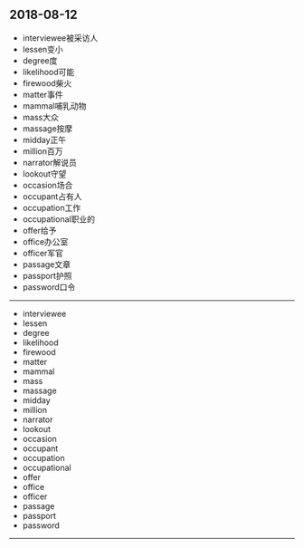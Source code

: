 2018-08-12
---
- interviewee被采访人
- lessen变小
- degree度
- likelihood可能
- firewood柴火
- matter事件
- mammal哺乳动物
- mass大众
- massage按摩
- midday正午
- million百万
- narrator解说员
- lookout守望
- occasion场合
- occupant占有人
- occupation工作
- occupational职业的
- offer给予
- office办公室
- officer军官
- passage文章
- passport护照
- password口令
---
- interviewee 
- lessen 
- degree 
- likelihood 
- firewood 
- matter 
- mammal 
- mass 
- massage 
- midday 
- million 
- narrator 
- lookout 
- occasion 
- occupant 
- occupation 
- occupational 
- offer 
- office 
- officer 
- passage 
- passport 
- password 
---
